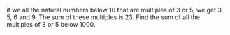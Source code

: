 if we all the natural numbers below 10 that are multiples of 3 or 5, we get 3, 5, 6 and 9. The sum of these multiples is 23. 
Find the sum of all the multiples of 3 or 5 below 1000.